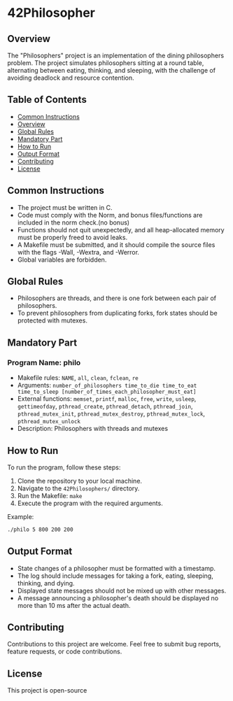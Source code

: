 # 42Philosopher

## Overview

The "Philosophers" project is an implementation of the dining philosophers problem. The project simulates philosophers sitting at a round table, alternating between eating, thinking, and sleeping, with the challenge of avoiding deadlock and resource contention.

## Table of Contents

- [Common Instructions](#common-instructions)
- [Overview](#overview)
- [Global Rules](#global-rules)
- [Mandatory Part](#mandatory-part)
- [How to Run](#how-to-run)
- [Output Format](#output-format)
- [Contributing](#contributing)
- [License](#license)

## Common Instructions

- The project must be written in C.
- Code must comply with the Norm, and bonus files/functions are included in the norm check.(no bonus)
- Functions should not quit unexpectedly, and all heap-allocated memory must be properly freed to avoid leaks.
- A Makefile must be submitted, and it should compile the source files with the flags -Wall, -Wextra, and -Werror.
- Global variables are forbidden.

## Global Rules

- Philosophers are threads, and there is one fork between each pair of philosophers.
- To prevent philosophers from duplicating forks, fork states should be protected with mutexes.

## Mandatory Part

### Program Name: philo

- Makefile rules: `NAME`, `all`, `clean`, `fclean`, `re`
- Arguments: `number_of_philosophers time_to_die time_to_eat time_to_sleep [number_of_times_each_philosopher_must_eat]`
- External functions: `memset`, `printf`, `malloc`, `free`, `write`, `usleep`, `gettimeofday`, `pthread_create`, `pthread_detach`, `pthread_join`, `pthread_mutex_init`, `pthread_mutex_destroy`, `pthread_mutex_lock`, `pthread_mutex_unlock`
- Description: Philosophers with threads and mutexes

## How to Run

To run the program, follow these steps:

1. Clone the repository to your local machine.
2. Navigate to the `42Philosophers/` directory.
3. Run the Makefile: `make`
4. Execute the program with the required arguments.

Example:

```bash
./philo 5 800 200 200
```

## Output Format

- State changes of a philosopher must be formatted with a timestamp.
- The log should include messages for taking a fork, eating, sleeping, thinking, and dying.
- Displayed state messages should not be mixed up with other messages.
- A message announcing a philosopher's death should be displayed no more than 10 ms after the actual death.

## Contributing

Contributions to this project are welcome. Feel free to submit bug reports, feature requests, or code contributions.

## License

This project is open-source
